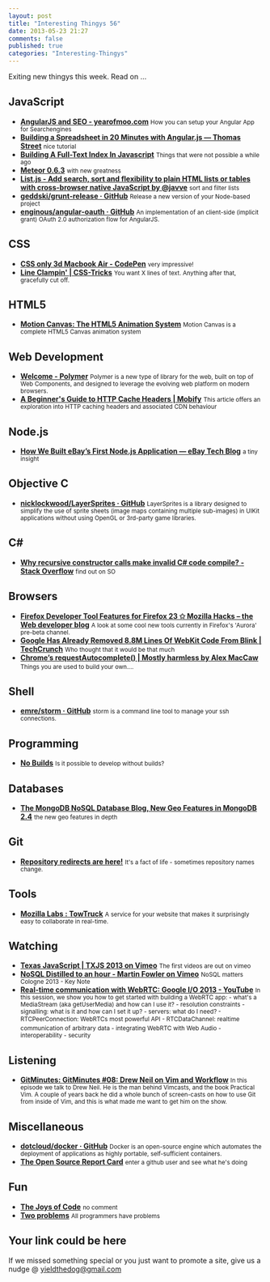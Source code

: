 ```yaml
--- 
layout: post 
title: "Interesting Thingys 56" 
date: 2013-05-23 21:27
comments: false 
published: true 
categories: "Interesting-Thingys" 
--- 
```

Exiting new thingys this week. Read on …

<!-- More -->

## JavaScript

- **[AngularJS and SEO - yearofmoo.com](http://www.yearofmoo.com/2012/11/angularjs-and-seo.html)**
    <small>How you can setup your Angular App for Searchengines</small>
- **[Building a Spreadsheet in 20 Minutes with Angular.js — Thomas Street](http://thomasstreet.net/blog/spreadsheet.html)**
    <small>nice tutorial</small>
- **[Building A Full-Text Index In Javascript](http://garysieling.com/blog/building-a-full-text-index-in-javascript)**
    <small>Things that were not possible a while ago</small>
- **[Meteor 0.6.3](http://meteor.com/blog/2013/05/15/meteor-063-websockets-mongodb-24-coffee-162-synthetic-tap-events)**
    <small>with new greatness</small>
- **[List.js - Add search, sort and flexibility to plain HTML lists or tables with cross-browser native JavaScript by @javve](http://listjs.com/)**
    <small>sort and filter lists</small>
- **[geddski/grunt-release · GitHub](https://github.com/geddski/grunt-release)**
    <small>Release a new version of your Node-based project </small>
- **[enginous/angular-oauth · GitHub](https://github.com/enginous/angular-oauth)**
    <small>An implementation of an client-side (implicit grant) OAuth 2.0 authorization flow for AngularJS.</small>
 
## CSS

- **[CSS only 3d Macbook Air - CodePen](http://codepen.io/neoberg/pen/istyp)**
    <small>very impressive!</small>
- **[Line Clampin' | CSS-Tricks](http://css-tricks.com/line-clampin/)**
    <small>You want X lines of text. Anything after that, gracefully cut off.</small>
 
## HTML5

- **[Motion Canvas: The HTML5 Animation System](http://motioncanvas.info/)**
    <small>Motion Canvas is a complete HTML5 Canvas animation system</small>
 
## Web Development

- **[Welcome - Polymer](http://www.polymer-project.org/?repost)**
    <small>Polymer is a new type of library for the web, built on top of Web Components, and designed to leverage the evolving web platform on modern browsers.</small>
- **[A Beginner's Guide to HTTP Cache Headers | Mobify](http://www.mobify.com/blog/beginners-guide-to-http-cache-headers/)**
    <small>This article offers an exploration into HTTP caching headers and associated CDN behaviour</small>
 
## Node.js

- **[How We Built eBay’s First Node.js Application — eBay Tech Blog](http://www.ebaytechblog.com/2013/05/17/how-we-built-ebays-first-node-js-application/)**
    <small>a tiny insight</small>
 
## Objective C

- **[nicklockwood/LayerSprites · GitHub](https://github.com/nicklockwood/LayerSprites)**
    <small>LayerSprites is a library designed to simplify the use of sprite sheets (image maps containing multiple sub-images) in UIKit applications without using OpenGL or 3rd-party game libraries.</small>
 
## C#

- **[Why recursive constructor calls make invalid C# code compile? - Stack Overflow](http://stackoverflow.com/questions/16645267/why-recursive-constructor-calls-make-invalid-c-sharp-code-compile?newsletter=1)**
    <small>find out on SO</small>
 
## Browsers

- **[Firefox Developer Tool Features for Firefox 23 ✩ Mozilla Hacks – the Web developer blog](https://hacks.mozilla.org/2013/05/firefox-developer-tool-features-for-firefox-23/)**
    <small>A look at some cool new tools currently in Firefox's 'Aurora' pre-beta channel.</small>
- **[Google Has Already Removed 8.8M Lines Of WebKit Code From Blink | TechCrunch](http://techcrunch.com/2013/05/16/google-has-already-removed-8-8m-lines-of-webkit-code-from-blink/)**
    <small>Who thought that it would be that much</small>
- **[Chrome’s requestAutocomplete() | Mostly harmless by Alex MacCaw](http://blog.alexmaccaw.com/requestautocomplete)**
    <small>Things you are used to build your own....</small>
 
## Shell

- **[emre/storm · GitHub](https://github.com/emre/storm)**
    <small>storm is a command line tool to manage your ssh connections.</small>
 
## Programming

- **[No Builds](http://www.futurealoof.com/posts/no-builds.html)**
    <small>Is it possible to develop without builds?</small>
 
## Databases

- **[The MongoDB NoSQL Database Blog, New Geo Features in MongoDB 2.4](http://blog.mongodb.org/post/50984169045/new-geo-features-in-mongodb-2-4)**
    <small>the new geo features in depth</small>
 
## Git

- **[Repository redirects are here!](https://github.com/blog/1508-repository-redirects-are-here)**
    <small>It's a fact of life - sometimes repository names change.</small>
 
## Tools

- **[Mozilla Labs : TowTruck](https://towtruck.mozillalabs.com/)**
    <small>A service for your website that makes it surprisingly easy to collaborate in real-time.</small>
 
## Watching

- **[Texas JavaScript | TXJS 2013 on Vimeo](https://vimeo.com/channels/txjs2013)**
    <small>The first videos are out on vimeo</small>
- **[ NoSQL Distilled to an hour - Martin Fowler on Vimeo](https://vimeo.com/66052102)**
    <small>NoSQL matters Cologne 2013 - Key Note</small>
- **[Real-time communication with WebRTC: Google I/O 2013 - YouTube](http://www.youtube.com/watch?v=p2HzZkd2A40)**
    <small> In this session, we show you how to get started with building a WebRTC app: - what's a MediaStream (aka getUserMedia) and how can I use it? - resolution constraints - signalling: what is it and how can I set it up? - servers: what do I need? - RTCPeerConnection: WebRTCs most powerful API - RTCDataChannel: realtime communication of arbitrary data - integrating WebRTC with Web Audio - interoperability - security</small>
 
## Listening

- **[GitMinutes: GitMinutes #08: Drew Neil on Vim and Workflow](http://episodes.gitminutes.com/2013/05/gitminutes-08-drew-neil-on-vim-and.html)**
    <small>In this episode we talk to Drew Neil. He is the man behind Vimcasts, and the book Practical Vim. A couple of years back he did a whole bunch of screen-casts on how to use Git from inside of Vim, and this is what made me want to get him on the show.</small>
 
## Miscellaneous

- **[dotcloud/docker · GitHub](https://github.com/dotcloud/docker/)**
    <small>Docker is an open-source engine which automates the deployment of applications as highly portable, self-sufficient containers.</small>
- **[The Open Source Report Card](http://osrc.dfm.io/)**
    <small>enter a github user and see what he's doing</small>
 
## Fun

- **[The Joys of Code](http://thejoysofcode.com/)**
    <small>no comment</small>
- **[Two problems](https://joindiaspora.com/posts/1653418)**
    <small>All programmers have problems</small>
 
## Your link could be here

If we missed something special or you just want to promote a site, give us a nudge @ <a href='&#109;&#97;&#105;&#108;t&#111;&#58;%7&#57;&#105;eld&#116;%68%65do%67&#64;gmail&#37;2&#69;c&#37;6&#70;m'>y&#105;eldt&#104;&#101;dog&#64;&#103;mail&#46;&#99;&#111;m</a>
